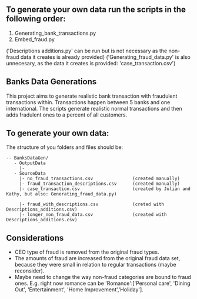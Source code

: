 
## To generate your own data run the scripts in the following order:

1) Generating_bank_transactions.py
2) Embed_fraud.py

('Descriptions additions.py' can be run but is not necessary
       as the non-fraud data it creates is already provided)
('Generating_fraud_data.py' is also unnecesary, as the data it creates
      is provided: 'case_transaction.csv')

## Banks Data Generations

This project aims to generate realistic bank transaction with fraudulent transactions within. 
Transactions happen between 5 banks and one international. 
The scripts generate realistic normal transactions and then adds fradulent ones to a percent of all customers. 

## To generate your own data: 

The structure of you folders and files should be: 

    -- BanksDataGen/
       - OutputData 
         |- 
       - SourceData 
         |- no_fraud_transactions.csv               (created manually)
         |- fraud_transaction_descriptions.csv      (created manually)
         |- case_transaction.csv                    (created by Julian and Kathy, but also: Generating_fraud_data.py)

         |- fraud_with_descriptions.csv             (creted with Descriptions_additions.csv)
         |- longer_non_fraud_data.csv               (created with Descriptions_additions.csv)





## Considerations 

- CEO type of fraud is removed from the original fraud types. 
- The amounts of fraud are increased from the original fraud data set, because they were small in relation to 
regular transactions (maybe reconsider). 
- Maybe need to change the way non-fraud categories are bound to fraud ones. E.g. right now romance can be 'Romance':['Personal care', 'Dining Out', 'Entertainment', 'Home Improvement','Holiday'].